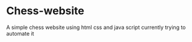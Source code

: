 # Chess-website
A simple chess website using html css and java script
currently trying to automate it
